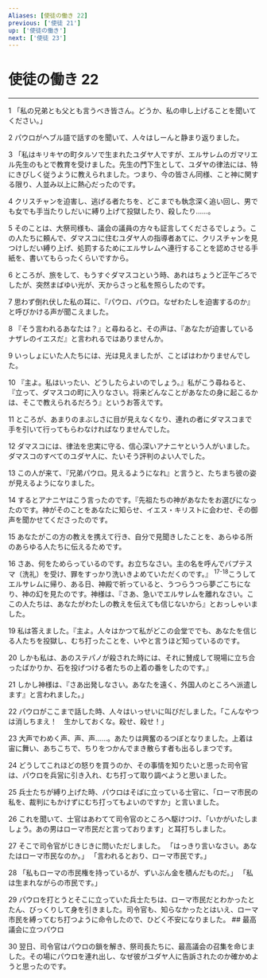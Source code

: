 ```yaml
---
Aliases: [使徒の働き 22]
previous: ['使徒 21']
up: ['使徒の働き']
next: ['使徒 23']
---
```

# 使徒の働き 22

***




1 
「私の兄弟とも父とも言うべき皆さん。どうか、私の申し上げることを聞いてください。」 



2 
パウロがヘブル語で話すのを聞いて、人々はしーんと静まり返りました。 



3 
「私はキリキヤの町タルソで生まれたユダヤ人ですが、エルサレムのガマリエル先生のもとで教育を受けました。先生の門下生として、ユダヤの律法には、特にきびしく従うように教えられました。つまり、今の皆さん同様、こと神に関する限り、人並み以上に熱心だったのです。 



4 
クリスチャンを迫害し、逃げる者たちを、どこまでも執念深く追い回し、男でも女でも手当たりしだいに縛り上げて投獄したり、殺したり……。 



5 
そのことは、大祭司様も、議会の議員の方々も証言してくださるでしょう。この人たちに頼んで、ダマスコに住むユダヤ人の指導者あてに、クリスチャンを見つけしだい縛り上げ、処罰するためにエルサレムへ連行することを認めさせる手紙を、書いてもらったくらいですから。 



6 
ところが、旅をして、もうすぐダマスコという時、あれはちょうど正午ごろでしたが、突然まばゆい光が、天からさっと私を照らしたのです。 



7 
思わず倒れ伏した私の耳に、『パウロ、パウロ。なぜわたしを迫害するのか』と呼びかける声が聞こえました。 



8 
『そう言われるあなたは？』と尋ねると、その声は、『あなたが迫害しているナザレのイエスだ』と言われるではありませんか。 



9 
いっしょにいた人たちには、光は見えましたが、ことばはわかりませんでした。 



10 
『主よ。私はいったい、どうしたらよいのでしょう。』私がこう尋ねると、『立って、ダマスコの町に入りなさい。将来どんなことがあなたの身に起こるかは、そこで教えられるだろう』というお答えです。 



11 
ところが、あまりのまぶしさに目が見えなくなり、連れの者にダマスコまで手を引いて行ってもらわなければなりませんでした。 



12 
ダマスコには、律法を忠実に守る、信心深いアナニヤという人がいました。ダマスコのすべてのユダヤ人に、たいそう評判のよい人でした。 



13 
この人が来て、『兄弟パウロ。見えるようになれ』と言うと、たちまち彼の姿が見えるようになりました。 



14 
するとアナニヤはこう言ったのです。『先祖たちの神があなたをお選びになったのです。神がそのことをあなたに知らせ、イエス・キリストに会わせ、その御声を聞かせてくださったのです。 



15 
あなたがこの方の教えを携えて行き、自分で見聞きしたことを、あらゆる所のあらゆる人たちに伝えるためです。 



16 
さあ、何をためらっているのです。お立ちなさい。主の名を呼んでバプテスマ（洗礼）を受け、罪をすっかり洗いきよめていただくのです。』 <sup class="versenum">17-18</sup>こうしてエルサレムに帰り、ある日、神殿で祈っていると、うつらうつら夢ごこちになり、神の幻を見たのです。神様は、『さあ、急いでエルサレムを離れなさい。ここの人たちは、あなたがわたしの教えを伝えても信じないから』とおっしゃいました。 



19 
私は答えました。『主よ。人々はかつて私がどこの会堂ででも、あなたを信じる人たちを投獄し、むち打ったことを、いやと言うほど知っているのです。 



20 
しかも私は、あのステパノが殺された時には、それに賛成して現場に立ち合ったばかりか、石を投げつける者たちの上着の番をしたのです。』 



21 
しかし神様は、『さあ出発しなさい。あなたを遠く、外国人のところへ派遣します』と言われました。」 



22 
パウロがここまで話した時、人々はいっせいに叫びだしました。「こんなやつは消しちまえ！　生かしておくな。殺せ、殺せ！」 



23 
大声でわめく声、声、声……。あたりは興奮のるつぼとなりました。上着は宙に舞い、あちこちで、ちりをつかんでまき散らす者も出るしまつです。 



24 
どうしてこれほどの怒りを買うのか、その事情を知りたいと思った司令官は、パウロを兵営に引き入れ、むち打って取り調べようと思いました。 



25 
兵士たちが縛り上げた時、パウロはそばに立っている士官に、「ローマ市民の私を、裁判にもかけずにむち打ってもよいのですか」と言いました。 



26 
これを聞いて、士官はあわてて司令官のところへ駆けつけ、「いかがいたしましょう。あの男はローマ市民だと言っております」と耳打ちしました。 



27 
そこで司令官がじきじきに問いただしました。 「はっきり言いなさい。あなたはローマ市民なのか。」 「言われるとおり、ローマ市民です。」 



28 
「私もローマの市民権を持っているが、ずいぶん金を積んだものだ。」 「私は生まれながらの市民です。」 



29 
パウロを打とうとそこに立っていた兵士たちは、ローマ市民だとわかったとたん、びっくりして身を引きました。司令官も、知らなかったとはいえ、ローマ市民を縛ってむち打つように命令したので、ひどく不安になりました。 ## 最高議会に立つパウロ 



30 
翌日、司令官はパウロの鎖を解き、祭司長たちに、最高議会の召集を命じました。その場にパウロを連れ出し、なぜ彼がユダヤ人に告訴されたのか確かめようと思ったのです。
